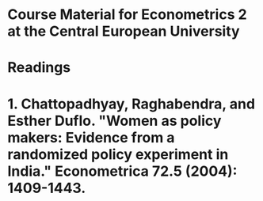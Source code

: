 # Course Material for Econometrics 2 at the Central European University

# Readings

#  1. Chattopadhyay, Raghabendra, and Esther Duflo. "Women as policy makers: Evidence from a randomized policy experiment in India." Econometrica 72.5 (2004): 1409-1443.
